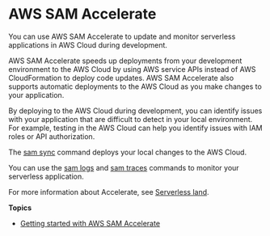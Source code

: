 # AWS SAM Accelerate<a name="accelerate"></a>

You can use AWS SAM Accelerate to update and monitor serverless applications in AWS Cloud during development\.

AWS SAM Accelerate speeds up deployments from your development environment to the AWS Cloud by using AWS service APIs instead of AWS CloudFormation to deploy code updates\. AWS SAM Accelerate also supports automatic deployments to the AWS Cloud as you make changes to your application\.

By deploying to the AWS Cloud during development, you can identify issues with your application that are difficult to detect in your local environment\. For example, testing in the AWS Cloud can help you identify issues with IAM roles or API authorization\.

The [sam sync](sam-cli-command-reference-sam-sync.md) command deploys your local changes to the AWS Cloud\.

 You can use the [sam logs](sam-cli-command-reference-sam-logs.md) and [sam traces](sam-cli-command-reference-sam-traces.md) commands to monitor your serverless application\.

For more information about Accelerate, see [Serverless land](https://serverlessland.com/video?services=AWS+SAM)\.

**Topics**
+ [Getting started with AWS SAM Accelerate](accelerate-getting-started.md)